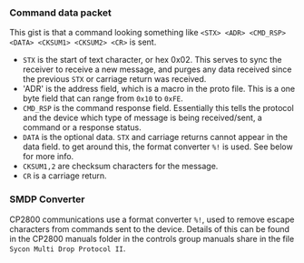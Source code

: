 ### Command data packet

This gist is that a command looking something like `<STX> <ADR> <CMD_RSP> <DATA> <CKSUM1> <CKSUM2> <CR>` is sent.
- `STX` is the start of text character, or hex 0x02. This serves to sync the receiver to receive a new message, and purges any data received since the previous `STX` or carriage return was received.
- 'ADR' is the address field, which is a macro in the proto file. This is a one byte field that can range from `0x10` to `0xFE`.
- `CMD_RSP` is the command response field. Essentially this tells the protocol and the device which type of message is being received/sent, a command or a response status.
- `DATA` is the optional data. `STX` and carriage returns cannot appear in the data field. to get around this, the format converter `%!` is used. See below for more info. 
- `CKSUM1,2` are checksum characters for the message.
- `CR` is a carriage return.

### SMDP Converter 

CP2800 communications use a format converter `%!`, used to remove escape characters from commands sent to the device. Details of this can be found in the CP2800 manuals folder in the controls group manuals share in the file `Sycon Multi Drop Protocol II`. 